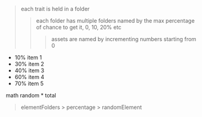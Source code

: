> each trait is held in a folder
>
> > each folder has multiple folders named by the max percentage of chance to get it, 0, 10, 20% etc
> >
> > > assets are named by incrementing numbers starting from 0

- 10% item 1
- 30% item 2
- 40% item 3
- 60% item 4
- 70% item 5

math random \* total

> elementFolders > percentage > randomElement
